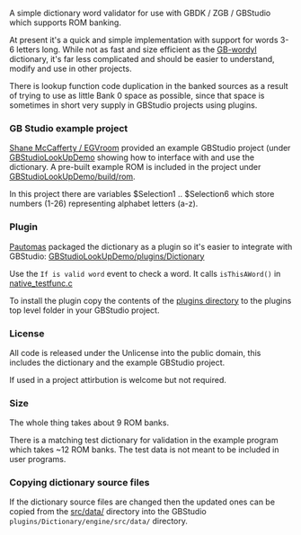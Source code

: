 A simple dictionary word validator for use with GBDK / ZGB / GBStudio which supports ROM banking.

At present it's a quick and simple implementation with support for words 3-6 letters long. 
While not as fast and size efficient as the [GB-wordyl](https://github.com/bbbbbr/gb-wordyl) 
dictionary, it's far less complicated and should be easier to understand, modify and use in other projects.

There is lookup function code duplication in the banked sources as a result of trying to use as little
Bank 0 space as possible, since that space is sometimes in short very supply in GBStudio projects using
plugins.

### GB Studio example project
[Shane McCafferty / EGVroom](https://x.com/EGVroom) provided an example GBStudio project (under [GBStudioLookUpDemo](GBStudioLookUpDemo) showing how to interface with and use the dictionary. A pre-built example ROM is included in the project under [GBStudioLookUpDemo/build/rom](GBStudioLookUpDemo/build/rom).

In this project there are variables $Selection1 .. $Selection6 which store numbers (1-26) representing alphabet letters (a-z).

### Plugin
[Pautomas](https://github.com/pau-tomas) packaged the dictionary as a plugin so it's easier to integrate with GBStudio: 
[GBStudioLookUpDemo/plugins/Dictionary](GBStudioLookUpDemo/plugins/Dictionary)

Use the `If is valid word` event to check a word. It calls `isThisAWord()` in [native_testfunc.c](GBStudioLookUpDemo/plugins/Dictionary/engine/src/data/native_testfunc.c)

To install the plugin copy the contents of the [plugins directory](GBStudioLookUpDemo/plugins) to the plugins top level folder in your GBStudio project.

### License
All code is released under the Unlicense into the public domain, this includes the dictionary and the example GBStudio project.

If used in a project attirbution is welcome but not required.

### Size
The whole thing takes about 9 ROM banks.

There is a matching test dictionary for validation in the example program which takes ~12 ROM banks. The test data is not meant to be included in user programs.

### Copying dictionary source files
If the dictionary source files are changed then the updated ones can be copied from the [src/data/](src/data/) directory into the GBStudio `plugins/Dictionary/engine/src/data/` directory.

